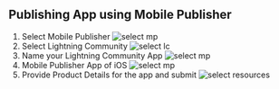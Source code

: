 ## Publishing App using  Mobile Publisher

1. Select Mobile Publisher
![select mp](img/mp-1.png)
2. Select Lightning Community
![select lc](img/mp-2.png)
3. Name your Lightning Community App
![select mp](img/mp-4.png)
4. Mobile Publisher App of iOS 
![select mp](img/mp-5.png)
5. Provide Product Details for the app and submit
![select resources](img/mp-demo-1.gif)



